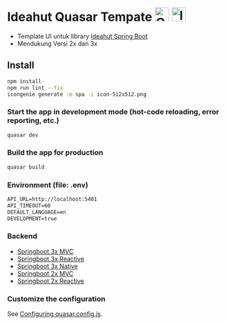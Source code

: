 # Ideahut Quasar Tempate <img height="32" src="https://avatars.githubusercontent.com/u/23064371?s=200&v=4" alt="Quasar"> <img height="32" src="https://raw.githubusercontent.com/ideahut-apps-team/ideahut-springboot-docs/main/docs/images/logo.png" alt="Ideahut">

- Template UI untuk library [Ideahut Spring Boot](https://github.com/ideahut-apps-team/ideahut-springboot-docs/)
- Mendukung Versi 2x dan 3x

## Install
```bash
npm install
npm run lint --fix
icongenie generate -m spa -i icon-512x512.png
```

### Start the app in development mode (hot-code reloading, error reporting, etc.)
```bash
quasar dev
```

### Build the app for production
```bash
quasar build
```

### Environment (file: .env)
```md
API_URL=http://localhost:5401
API_TIMEOUT=60
DEFAULT_LANGUAGE=en
DEVELOPMENT=true
```

### Backend
* [Springboot 3x MVC](https://github.com/thomson470/ideahut-springboot-3x-template-mvc)
* [Springboot 3x Reactive](https://github.com/thomson470/ideahut-springboot-3x-template-flux)
* [Springboot 3x Native](https://github.com/thomson470/ideahut-springboot-3x-template-native)
* [Springboot 2x MVC](https://github.com/thomson470/ideahut-springboot-2x-template-mvc)
* [Springboot 2x Reactive](https://github.com/thomson470/ideahut-springboot-2x-template-flux)


### Customize the configuration
See [Configuring quasar.config.js](https://v2.quasar.dev/quasar-cli-webpack/quasar-config-js).
